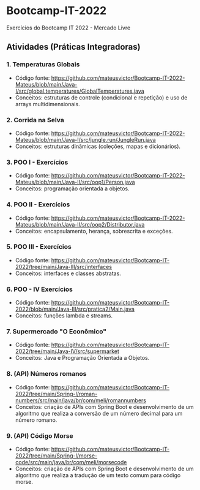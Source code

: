 # Bootcamp-IT-2022
Exercícios do Bootcamp IT 2022 - Mercado Livre

## Atividades (Práticas Integradoras)

### 1. Temperaturas Globais
- Código fonte: https://github.com/mateusvictor/Bootcamp-IT-2022-Mateus/blob/main/Java-I/src/global.temperatures/GlobalTemperatures.java
- Conceitos: estruturas de controle (condicional e repetição) e uso de arrays multidimensionais.

### 2. Corrida na Selva
- Código fonte: https://github.com/mateusvictor/Bootcamp-IT-2022-Mateus/blob/main/Java-I/src/jungle.run/JungleRun.java
- Conceitos: estruturas dinâmicas (coleções, mapas e dicionários).

### 3. POO I - Exercícios
- Código fonte: https://github.com/mateusvictor/Bootcamp-IT-2022-Mateus/blob/main/Java-II/src/oop1/Person.java
- Conceitos: programação orientada a objetos.

### 4. POO II - Exercícios
- Código fonte: https://github.com/mateusvictor/Bootcamp-IT-2022-Mateus/blob/main/Java-II/src/oop2/Distributor.java
- Conceitos: encapsulamento, herança, sobrescrita e exceções.

### 5. POO III - Exercícios
- Código fonte: https://github.com/mateusvictor/Bootcamp-IT-2022/tree/main/Java-III/src/interfaces
- Conceitos: interfaces e classes abstratas.

### 6. POO - IV Exercícios
- Código fonte: https://github.com/mateusvictor/Bootcamp-IT-2022/blob/main/Java-III/src/pratica2/Main.java
- Conceitos: funções lambda e streams.

### 7. Supermercado "O Econômico"
- Código fonte: https://github.com/mateusvictor/Bootcamp-IT-2022/tree/main/Java-IV/src/supermarket
- Conceitos: Java e Programação Orientada a Objetos.

### 8. (API) Números romanos
- Código fonte: https://github.com/mateusvictor/Bootcamp-IT-2022/tree/main/Spring-I/roman-numbers/src/main/java/br/com/meli/romannumbers
- Conceitos: criação de APIs com Spring Boot e desenvolvimento de um algoritmo que realiza a conversão de um número decimal para um número romano.

### 9. (API) Código Morse
- Código fonte: https://github.com/mateusvictor/Bootcamp-IT-2022/tree/main/Spring-I/morse-code/src/main/java/br/com/meli/morsecode
- Conceitos: criação de APIs com Spring Boot e desenvolvimento de um algoritmo que realiza a tradução de um texto comum para código morse.
